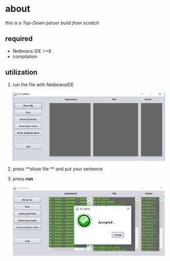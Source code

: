 # about
 *this is a Top-Down parser build from scratch* 

## required
 * Netbeans IDE >=8 .
 * compilation
## utilization 

1. run the file with NetbeansIDE

   ![the default runing](0.jpg)

2. press **show file ** and put your sentence 
3. press **run** 

   ![running the parser](1.jpg)




